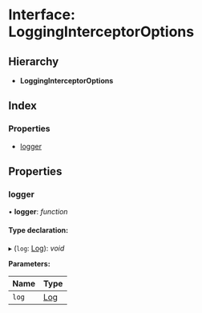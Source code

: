 # Interface: LoggingInterceptorOptions

## Hierarchy

* **LoggingInterceptorOptions**

## Index

### Properties

* [logger](logginginterceptoroptions.md#logger)

## Properties

###  logger

• **logger**: *function*

#### Type declaration:

▸ (`log`: [Log](log.md)): *void*

**Parameters:**

Name | Type |
------ | ------ |
`log` | [Log](log.md) |
